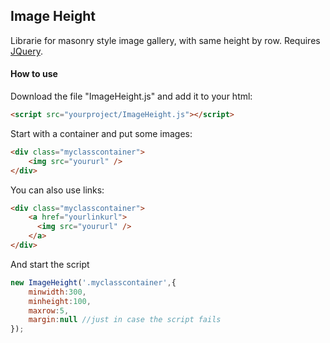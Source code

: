 ## Image Height
Librarie for masonry style image gallery, with same height by row. Requires [JQuery](https://code.jquery.com/).
#### How to use 
Download the file "ImageHeight.js" and add it to your html:
```html
<script src="yourproject/ImageHeight.js"></script>
```
Start with a container and put some images:
```html
<div class="myclasscontainer">
    <img src="yoururl" />
</div>
```

You can also use links:
```html
<div class="myclasscontainer">
    <a href="yourlinkurl">
      <img src="yoururl" />
    </a>
</div>
```

And start the script

```javascript
new ImageHeight('.myclasscontainer',{
    minwidth:300,
    minheight:100,
    maxrow:5,
    margin:null //just in case the script fails
});
```



